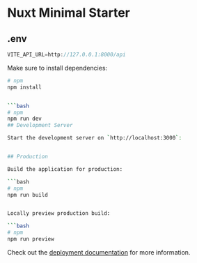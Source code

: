 # Nuxt Minimal Starter

## .env
```javascript
VITE_API_URL=http://127.0.0.1:8000/api
```

Make sure to install dependencies:

```bash
# npm
npm install


```bash
# npm
npm run dev
## Development Server

Start the development server on `http://localhost:3000`:


## Production

Build the application for production:

```bash
# npm
npm run build


Locally preview production build:

```bash
# npm
npm run preview

```

Check out the [deployment documentation](https://nuxt.com/docs/getting-started/deployment) for more information.
